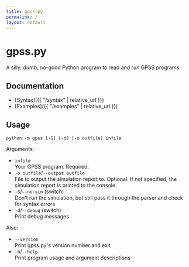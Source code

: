 ```yaml
---
title: gpss.py
permalink: /
layout: default
---
```


# gpss.py
A silly, dumb, no-good Python program to read and run GPSS programs

## Documentation
- [Syntax]({{ "/syntax" | relative_url }})
- [Examples]({{ "/examples" | relative_url }})

## Usage
~~~
python -m gpss [-S] [-d] [-o outfile] infile
~~~

Arguments:
- `infile`  
Your GPSS program. Required.
- `-o outfile`/`--output outfile`  
File to output the simulation report to. Optional. If not specified,
the simulation report is printed to the console.
- `-S`/`--no-sim` (switch)  
Don't run the simulation, but still pass it through the parser and check
for syntax errors
- `-d`/`--debug` (switch)  
Print debug messages

Also:
- `--version`  
Print gpss.py's version number and exit
- `-h`/`--help`  
Print program usage and argument descriptions
